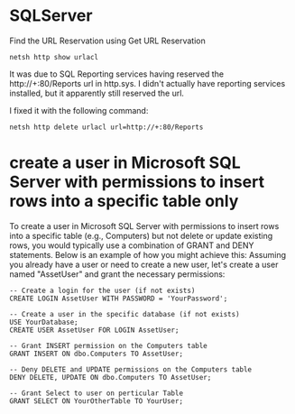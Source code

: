 # SQLServer
Find the URL Reservation using
Get URL Reservation
````
netsh http show urlacl
````

It was due to SQL Reporting services having reserved the http://+:80/Reports url in http.sys.
I didn't actually have reporting services installed, but it apparently still reserved the url.

I fixed it with the following command:
````
netsh http delete urlacl url=http://+:80/Reports
````
#  create a user in Microsoft SQL Server with permissions to insert rows into a specific table only

To create a user in Microsoft SQL Server with permissions to insert rows into a specific table (e.g., Computers) but not delete or update existing rows, you would typically use a combination of GRANT and DENY statements. Below is an example of how you might achieve this:
Assuming you already have a user or need to create a new user, let's create a user named "AssetUser" and grant the necessary permissions:
```
-- Create a login for the user (if not exists)
CREATE LOGIN AssetUser WITH PASSWORD = 'YourPassword';

-- Create a user in the specific database (if not exists)
USE YourDatabase;
CREATE USER AssetUser FOR LOGIN AssetUser;

-- Grant INSERT permission on the Computers table
GRANT INSERT ON dbo.Computers TO AssetUser;

-- Deny DELETE and UPDATE permissions on the Computers table
DENY DELETE, UPDATE ON dbo.Computers TO AssetUser;

-- Grant Select to user on perticular Table
GRANT SELECT ON YourOtherTable TO YourUser;
```
